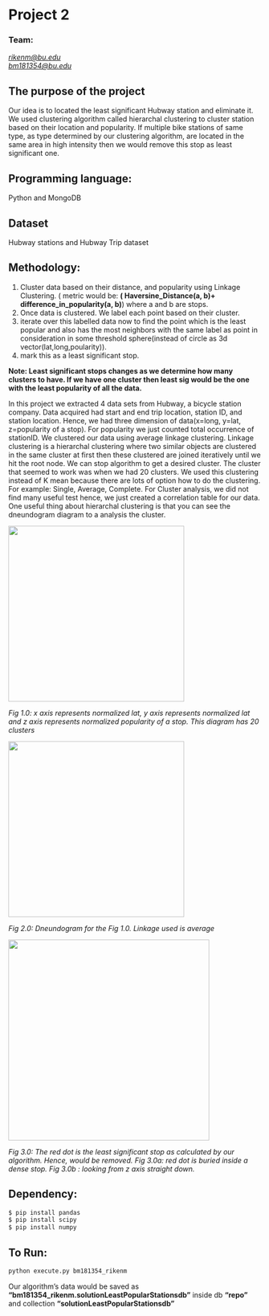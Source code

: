 # Project 2

### Team:

*rikenm@bu.edu* <br />
*bm181354@bu.edu*


## The purpose of the project

Our idea is to located the least significant Hubway station and eliminate it. We used clustering algorithm called hierarchal clustering to cluster station based on their location and popularity. If multiple bike stations of same type, as type determined by our clustering algorithm, are located in the same area in high intensity then we would remove this stop as  least significant one.

## Programming language:
Python and MongoDB

## Dataset
Hubway stations and Hubway Trip dataset


## Methodology:
1. Cluster data based on their distance, and popularity using Linkage Clustering. ( metric would be: **( Haversine_Distance(a, b)+ difference_in_popularity(a, b)**) where a and b are stops.
2. Once data is clustered. We label each point based on their cluster.
3. iterate over this labelled data now to find the point which is the least popular and also has the most neighbors with the same label as point in consideration in some threshold sphere(instead of circle as 3d vector(lat,long,poularity)).
4. mark this as a least significant stop.

**Note: Least significant stops changes as we determine how many clusters to have. If we have one cluster then least sig would be the one with the least popularity of all the data.**

In this project we extracted 4 data sets from Hubway, a bicycle station company. Data acquired had start and end trip location, station ID, and station location.  Hence, we had three dimension of data(x=long, y=lat, z=popularity of a stop). For popularity we just counted total occurrence of stationID. We clustered our data using average linkage clustering. Linkage clustering is a hierarchal clustering where two similar objects are clustered in the same cluster at first then these clustered are joined iteratively until we hit the root node. We can stop algorithm to get a desired cluster. The cluster that seemed to work was when we had 20 clusters. We used this clustering instead of K mean because there are lots of option how to do the clustering. For example: Single, Average, Complete. For Cluster analysis, we did not find many useful test hence, we just created a correlation table for our data.
One useful thing about hierarchal clustering is that you can see the dneundogram diagram to a analysis the cluster.

<img src="https://github.com/bm181354/course-2018-spr-proj/blob/master/bm181354_rikenm/img/20clusters.jpeg" width="350"/>

*Fig 1.0: x axis represents normalized lat, y axis represents normalized lat and z axis represents normalized popularity of a stop. This diagram has 20 clusters*

<img src="https://github.com/bm181354/course-2018-spr-proj/blob/master/bm181354_rikenm/img/20clusterd.jpeg" width="350"/>

*Fig 2.0: Dneundogram for the Fig 1.0. Linkage used is average*

<img src="https://github.com/bm181354/course-2018-spr-proj/blob/master/bm181354_rikenm/img/graph2.jpeg" width="400"/>

*Fig 3.0: The red dot is the least significant stop as calculated by our algorithm. Hence, would be removed. Fig 3.0a: red dot is buried inside a dense stop. Fig 3.0b : looking from z axis straight down.*

## Dependency:

```python
$ pip install pandas
$ pip install scipy
$ pip install numpy
```

## To Run:

```python
python execute.py bm181354_rikenm
```
Our algorithm’s data would be saved as **“bm181354_rikenm.solutionLeastPopularStationsdb”** inside db **“repo”** and collection **“solutionLeastPopularStationsdb”**
